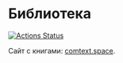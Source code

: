 # Библиотека

[![Actions Status](https://github.com/comtextspace/dk/workflows/deploy_site/badge.svg)](https://github.com/comtextspace/dk/actions)

Сайт с книгами: [comtext.space](https://comtext.space).